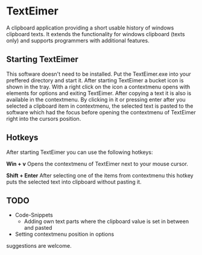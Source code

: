 TextEimer
=========

A clipboard application providing a short usable history of windows clipboard texts. It extends the functionality for windows clipboard (texts only) and supports programmers with additional features.

Starting TextEimer
------------------
This software doesn't need to be installed. Put the TextEimer.exe into your preffered directory and start it. After starting TextEimer a bucket icon is shown in the tray. With a right click on the icon a contextmenu opens with elements for options and exiting TextEimer.
After copying a text it is also is available in the contextmenu. By clicking in it or pressing enter after you selected a clipboard item in contextmenu, the selected text is pasted to the software which had the focus before opening the contextmenu of TextEimer right into the cursors position.

Hotkeys
-------
After starting TextEimer you can use the following hotkeys:

**Win + v**
Opens the contextmenu of TextEimer next to your mouse cursor.

**Shift + Enter**
After selecting one of the items from contextmenu this hotkey puts the selected text into clipboard without pasting it.

TODO
----
* Code-Snippets
   * Adding own text parts where the clipboard value is set in between and pasted
* Setting contextmenu position in options

suggestions are welcome.